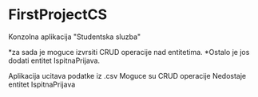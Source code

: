 # FirstProjectCS


Konzolna aplikacija "Studentska sluzba"

*za sada je moguce izvrsiti CRUD operacije nad entitetima. 
*Ostalo je jos dodati entitet IspitnaPrijava.

Aplikacija ucitava podatke iz .csv 
Moguce su CRUD operacije 
Nedostaje entitet IspitnaPrijava


